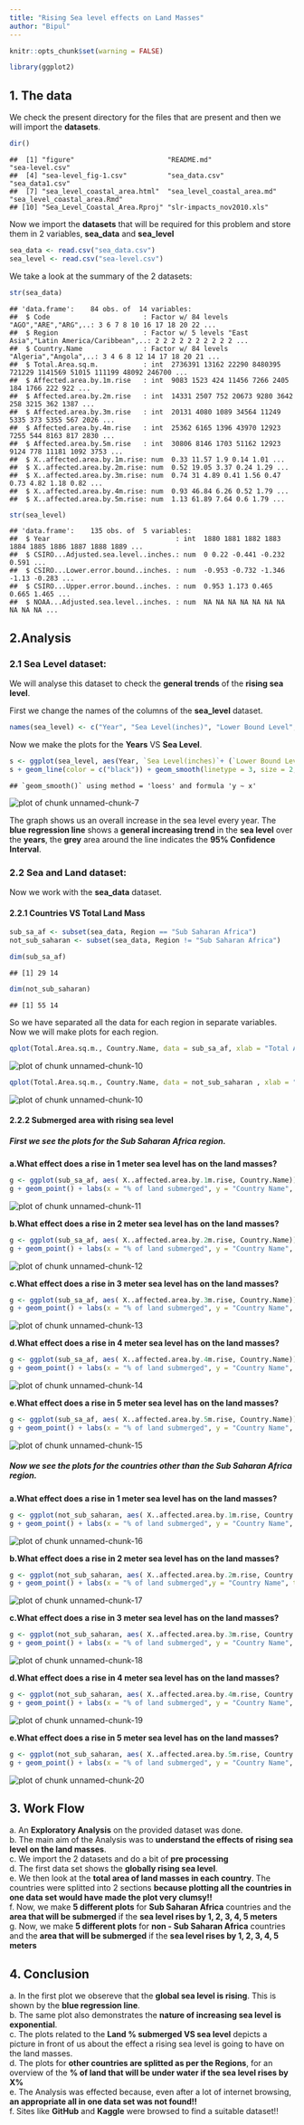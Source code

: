 ```yaml
---
title: "Rising Sea level effects on Land Masses"
author: "Bipul"
---
```



```r
knitr::opts_chunk$set(warning = FALSE)
```


```r
library(ggplot2)
```

## **1. The data**

We check the present directory for the files that are present and then we will import the **datasets**.


```r
dir()
```

```
##  [1] "figure"                       "README.md"                    "sea-level.csv"               
##  [4] "sea-level_fig-1.csv"          "sea_data.csv"                 "sea_data1.csv"               
##  [7] "sea_level_coastal_area.html"  "sea_level_coastal_area.md"    "sea_level_coastal_area.Rmd"  
## [10] "Sea_Level_Coastal_Area.Rproj" "slr-impacts_nov2010.xls"
```

Now we import the **datasets** that will be required for this problem and store them in 2 variables, **sea_data** and **sea_level**


```r
sea_data <- read.csv("sea_data.csv")
sea_level <- read.csv("sea-level.csv")
```

We take a look at the summary of the 2 datasets:


```r
str(sea_data)
```

```
## 'data.frame':	84 obs. of  14 variables:
##  $ Code                       : Factor w/ 84 levels "AGO","ARE","ARG",..: 3 6 7 8 10 16 17 18 20 22 ...
##  $ Region                     : Factor w/ 5 levels "East Asia","Latin America/Caribbean",..: 2 2 2 2 2 2 2 2 2 2 ...
##  $ Country.Name               : Factor w/ 84 levels "Algeria","Angola",..: 3 4 6 8 12 14 17 18 20 21 ...
##  $ Total.Area.sq.m.           : int  2736391 13162 22290 8480395 721229 1141569 51015 111199 48092 246700 ...
##  $ Affected.area.by.1m.rise   : int  9083 1523 424 11456 7266 2405 184 1766 222 922 ...
##  $ Affected.area.by.2m.rise   : int  14331 2507 752 20673 9280 3642 258 3215 362 1387 ...
##  $ Affected.area.by.3m.rise   : int  20131 4080 1089 34564 11249 5335 373 5355 567 2026 ...
##  $ Affected.area.by.4m.rise   : int  25362 6165 1396 43970 12923 7255 544 8163 817 2830 ...
##  $ Affected.area.by.5m.rise   : int  30806 8146 1703 51162 12923 9124 778 11181 1092 3753 ...
##  $ X..affected.area.by.1m.rise: num  0.33 11.57 1.9 0.14 1.01 ...
##  $ X..affected.area.by.2m.rise: num  0.52 19.05 3.37 0.24 1.29 ...
##  $ X..affected.area.by.3m.rise: num  0.74 31 4.89 0.41 1.56 0.47 0.73 4.82 1.18 0.82 ...
##  $ X..affected.area.by.4m.rise: num  0.93 46.84 6.26 0.52 1.79 ...
##  $ X..affected.area.by.5m.rise: num  1.13 61.89 7.64 0.6 1.79 ...
```

```r
str(sea_level)
```

```
## 'data.frame':	135 obs. of  5 variables:
##  $ Year                               : int  1880 1881 1882 1883 1884 1885 1886 1887 1888 1889 ...
##  $ CSIRO...Adjusted.sea.level..inches.: num  0 0.22 -0.441 -0.232 0.591 ...
##  $ CSIRO...Lower.error.bound..inches. : num  -0.953 -0.732 -1.346 -1.13 -0.283 ...
##  $ CSIRO...Upper.error.bound..inches. : num  0.953 1.173 0.465 0.665 1.465 ...
##  $ NOAA...Adjusted.sea.level..inches. : num  NA NA NA NA NA NA NA NA NA NA ...
```

## **2.Analysis**

### 2.1 Sea Level dataset:

We will analyse this dataset to check the **general trends** of the **rising sea level**.  

First we change the names of the columns of the **sea_level** dataset.

```r
names(sea_level) <- c("Year", "Sea Level(inches)", "Lower Bound Level", "Upper Bound Level", "Sattelite")
```

Now we make the plots for the **Years** VS **Sea Level**.


```r
s <- ggplot(sea_level, aes(Year, `Sea Level(inches)`+ (`Lower Bound Level`+`Upper Bound Level`)/2))
s + geom_line(color = c("black")) + geom_smooth(linetype = 3, size = 2, color = "blue") + labs(y = "Adjusted Sea Level(incles)", title = "Sea Level Rise VS Year(1880 to 2014)") + theme_classic()
```

```
## `geom_smooth()` using method = 'loess' and formula 'y ~ x'
```

![plot of chunk unnamed-chunk-7](figure/unnamed-chunk-7-1.png)

The graph shows us an overall increase in the sea level every year. The **blue regression line** shows a **general increasing trend** in the **sea level** over the **years**, the **grey** area around the line indicates the **95% Confidence Interval**.

### 2.2 Sea and Land dataset:

Now we work with the **sea_data** dataset.

#### **2.2.1 Countries VS Total Land Mass**


```r
sub_sa_af <- subset(sea_data, Region == "Sub Saharan Africa")
not_sub_saharan <- subset(sea_data, Region != "Sub Saharan Africa")
```


```r
dim(sub_sa_af)
```

```
## [1] 29 14
```

```r
dim(not_sub_saharan)
```

```
## [1] 55 14
```

So we have separated all the data for each region in separate variables.
Now we will make plots for each region.


```r
qplot(Total.Area.sq.m., Country.Name, data = sub_sa_af, xlab = "Total Area in sq. meters", main = "Sub Saharan Africa")
```

![plot of chunk unnamed-chunk-10](figure/unnamed-chunk-10-1.png)

```r
qplot(Total.Area.sq.m., Country.Name, data = not_sub_saharan , xlab = "Total Area in sq. meters", main = "Other Countries as per their region", color = Region)
```

![plot of chunk unnamed-chunk-10](figure/unnamed-chunk-10-2.png)

#### **2.2.2 Submerged area with rising sea level**

##### First we see the plots for the **Sub Saharan Africa** region.
**a.What effect does a rise in 1 meter sea level has on the land masses?**

```r
g <- ggplot(sub_sa_af, aes( X..affected.area.by.1m.rise, Country.Name))
g + geom_point() + labs(x = "% of land submerged", y = "Country Name", title = "Land Submerged when Sea level rises by 1m")
```

![plot of chunk unnamed-chunk-11](figure/unnamed-chunk-11-1.png)

**b.What effect does a rise in 2 meter sea level has on the land masses?**

```r
g <- ggplot(sub_sa_af, aes( X..affected.area.by.2m.rise, Country.Name))
g + geom_point() + labs(x = "% of land submerged", y = "Country Name", title = "Land Submerged when Sea level rises by 2m")
```

![plot of chunk unnamed-chunk-12](figure/unnamed-chunk-12-1.png)

**c.What effect does a rise in 3 meter sea level has on the land masses?**

```r
g <- ggplot(sub_sa_af, aes( X..affected.area.by.3m.rise, Country.Name))
g + geom_point() + labs(x = "% of land submerged", y = "Country Name", title = "Land Submerged when Sea level rises by 3m")
```

![plot of chunk unnamed-chunk-13](figure/unnamed-chunk-13-1.png)

**d.What effect does a rise in 4 meter sea level has on the land masses?**

```r
g <- ggplot(sub_sa_af, aes( X..affected.area.by.4m.rise, Country.Name))
g + geom_point() + labs(x = "% of land submerged", y = "Country Name", title = "Land Submerged when Sea level rises by 4m")
```

![plot of chunk unnamed-chunk-14](figure/unnamed-chunk-14-1.png)

**e.What effect does a rise in 5 meter sea level has on the land masses?**

```r
g <- ggplot(sub_sa_af, aes( X..affected.area.by.5m.rise, Country.Name))
g + geom_point() + labs(x = "% of land submerged", y = "Country Name", title = "Land Submerged when Sea level rises by 5m")
```

![plot of chunk unnamed-chunk-15](figure/unnamed-chunk-15-1.png)

##### Now we see the plots for the **countries other than the Sub Saharan Africa** region.
**a.What effect does a rise in 1 meter sea level has on the land masses?**

```r
g <- ggplot(not_sub_saharan, aes( X..affected.area.by.1m.rise, Country.Name, color = Region))
g + geom_point() + labs(x = "% of land submerged", y = "Country Name", title = "Land Submerged when Sea level rises by 1m")
```

![plot of chunk unnamed-chunk-16](figure/unnamed-chunk-16-1.png)

**b.What effect does a rise in 2 meter sea level has on the land masses?**

```r
g <- ggplot(not_sub_saharan, aes( X..affected.area.by.2m.rise, Country.Name, color = Region))
g + geom_point() + labs(x = "% of land submerged",y = "Country Name", title = "Land Submerged when Sea level rises by 2m")
```

![plot of chunk unnamed-chunk-17](figure/unnamed-chunk-17-1.png)

**c.What effect does a rise in 3 meter sea level has on the land masses?**

```r
g <- ggplot(not_sub_saharan, aes( X..affected.area.by.3m.rise, Country.Name, color = Region))
g + geom_point() + labs(x = "% of land submerged", y = "Country Name", title = "Land Submerged when Sea level rises by 3m")
```

![plot of chunk unnamed-chunk-18](figure/unnamed-chunk-18-1.png)

**d.What effect does a rise in 4 meter sea level has on the land masses?**

```r
g <- ggplot(not_sub_saharan, aes( X..affected.area.by.4m.rise, Country.Name, color = Region))
g + geom_point() + labs(x = "% of land submerged", y = "Country Name", title = "Land Submerged when Sea level rises by 4m")
```

![plot of chunk unnamed-chunk-19](figure/unnamed-chunk-19-1.png)

**e.What effect does a rise in 5 meter sea level has on the land masses?**

```r
g <- ggplot(not_sub_saharan, aes( X..affected.area.by.5m.rise, Country.Name, color = Region))
g + geom_point() + labs(x = "% of land submerged", y = "Country Name", title = "Land Submerged when Sea level rises by 5m")
```

![plot of chunk unnamed-chunk-20](figure/unnamed-chunk-20-1.png)


## **3. Work Flow**

a. An **Exploratory Analysis** on the provided dataset was done.  
b. The main aim of the Analysis was to **understand the effects of rising sea level on the land masses**.  
c. We import the 2 datasets and do a bit of **pre processing**  
d. The first data set shows the **globally rising sea level**.  
e. We then look at the **total area of land masses in each country**. The countries were splitted into 2 sections **because plotting all the countries in one data set would have made the plot very clumsy!!**  
f. Now, we make **5 different plots** for **Sub Saharan Africa** countries and the **area that will be submerged** if the **sea level rises by 1, 2, 3, 4, 5 meters**  
g. Now, we make **5 different plots** for **non - Sub Saharan Africa** countries and the **area that will be submerged** if the **sea level rises by 1, 2, 3, 4, 5 meters**  

## **4. Conclusion**

a. In the first plot we obsereve that the **global sea level is rising**. This is shown by the **blue regression line**.  
b. The same plot also demonstrates the **nature of increasing sea level is exponential**.  
c. The plots related to the **Land % submerged VS sea level** depicts a picture in front of us about the effect a rising sea level is going to have on the land masses.  
d. The plots for **other countries are splitted as per the Regions**, for an overview of the **% of land that will be under water if the sea level rises by X%**  
e. The Analysis was effected because, even after a lot of internet browsing, **an appropriate all in one data set was not found!!**  
f. Sites like **GitHub** and **Kaggle** were browsed to find a suitable dataset!!  
